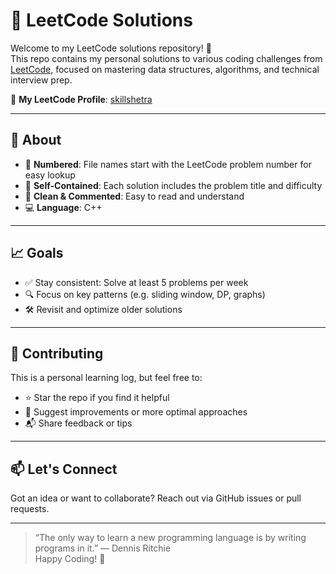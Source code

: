 # 🧠 LeetCode Solutions

Welcome to my LeetCode solutions repository! 🚀  
This repo contains my personal solutions to various coding challenges from [LeetCode](https://leetcode.com/), focused on mastering data structures, algorithms, and technical interview prep.

🔗 **My LeetCode Profile**: [skillshetra](https://leetcode.com/u/skillshetra/)

---

## 📌 About

- 🔢 **Numbered**: File names start with the LeetCode problem number for easy lookup
- 📁 **Self-Contained**: Each solution includes the problem title and difficulty
- 💬 **Clean & Commented**: Easy to read and understand
- 💻 **Language**: C++

---


## 📈 Goals

- ✅ Stay consistent: Solve at least 5 problems per week
- 🔍 Focus on key patterns (e.g. sliding window, DP, graphs)
- 🛠️ Revisit and optimize older solutions

---

## 🤝 Contributing

This is a personal learning log, but feel free to:
- ⭐ Star the repo if you find it helpful
- 🧐 Suggest improvements or more optimal approaches
- 📬 Share feedback or tips

---

## 📫 Let's Connect

Got an idea or want to collaborate? Reach out via GitHub issues or pull requests.

---

> “The only way to learn a new programming language is by writing programs in it.” — Dennis Ritchie  
Happy Coding! 🙌
